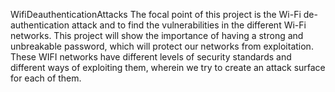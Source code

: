  WifiDeauthenticationAttacks
The focal point of this project is the Wi-Fi de-authentication attack and to find the vulnerabilities in the different Wi-Fi networks. This project will show the importance of having a strong and unbreakable password, which will protect our networks from exploitation. These WIFI networks
have different levels of security standards and different ways of exploiting them, wherein we try to create an attack surface for each of them.


